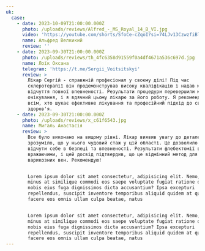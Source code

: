 ```yaml
---
uk:
  case:
    - date: 2023-10-09T21:00:00.000Z
      photo: /uploads/reviews/Alfred_-_MS_Royal_14_B_VI.jpg
      video: 'https://youtube.com/shorts/SfoCe-cZqoI?si=74LJv13CzwzfiBl4'
      name: Альфред Велкикий
      review: ''
    - date: 2023-09-30T21:00:00.000Z
      photo: /uploads/reviews/th_4fc6358d91559f0a4df4671a536c697d.jpg
      name: Лоїк Оксана
      telegram: 'https://t.me/Sergii_Voitsitskyi'
      review: >
        Лікар Сергій - справжній професіонал у своєму ділі! Під час
        склеротерапії він продемонстрував високу кваліфікацію і надав мені
        відчуття повної впевненості. Результати процедури перевершили мої
        очікування, і я вдячний цьому лікарю за його роботу. Я рекомендую його
        всім, хто шукає ефективне лікування та професійний підхід до свого
        здоров'я.
    - date: 2023-09-30T21:00:00.000Z
      photo: /uploads/reviews/x_c61f6543.jpg
      name: Мигаль Анастасія
      review: >
        Все було виконано на вищому рівні. Лікар виявив увагу до деталей, одразу
        зрозуміло, що у нього чудовий стаж у цій області. Це дозволило мені
        відчути себе в безпеці та впевненості. Результати флебектомії виявилися
        вражаючими, і цей досвід підтвердив, що це відмінний метод для лікування
        варикозних вен. Рекомендую!


        Lorem ipsum dolor sit amet consectetur, adipisicing elit. Nemo, ab sunt
        minus at similique commodi eos saepe voluptate fugiat ratione dolorum
        nobis eius fuga dignissimos dicta accusantium? Ipsa excepturi
        repellendus, suscipit inventore temporibus aliquid quidem at quia est
        facere eos omnis ullam culpa beatae, natus


        Lorem ipsum dolor sit amet consectetur, adipisicing elit. Nemo, ab sunt
        minus at similique commodi eos saepe voluptate fugiat ratione dolorum
        nobis eius fuga dignissimos dicta accusantium? Ipsa excepturi
        repellendus, suscipit inventore temporibus aliquid quidem at quia est
        facere eos omnis ullam culpa beatae, natus
---
```


